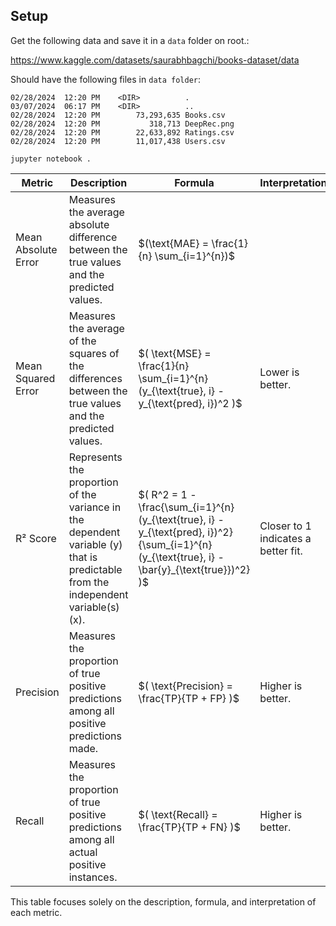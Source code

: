 
## Setup


Get the following data and save it in a `data` folder on root.:

https://www.kaggle.com/datasets/saurabhbagchi/books-dataset/data

Should have the following files in `data folder`:



```
02/28/2024  12:20 PM    <DIR>          .
03/07/2024  06:17 PM    <DIR>          ..
02/28/2024  12:20 PM        73,293,635 Books.csv
02/28/2024  12:20 PM           318,713 DeepRec.png
02/28/2024  12:20 PM        22,633,892 Ratings.csv
02/28/2024  12:20 PM        11,017,438 Users.csv
```



```
jupyter notebook .
```

| Metric              | Description                                                                                                                       | Formula                                                                                                                                          | Interpretation                      |
| ------------------- | --------------------------------------------------------------------------------------------------------------------------------- | ------------------------------------------------------------------------------------------------------------------------------------------------ | ----------------------------------- |
| Mean Absolute Error | Measures the average absolute difference between the true values and the predicted values.                                        | $(\text{MAE} = \frac{1}{n} \sum_{i=1}^{n})$                                                                                                      |                                     | Lower is better. |
| Mean Squared Error  | Measures the average of the squares of the differences between the true values and the predicted values.                          | $( \text{MSE} = \frac{1}{n} \sum_{i=1}^{n} (y_{\text{true}, i} - y_{\text{pred}, i})^2 )$                                                        | Lower is better.                    |
| R² Score            | Represents the proportion of the variance in the dependent variable (y) that is predictable from the independent variable(s) (x). | $( R^2 = 1 - \frac{\sum_{i=1}^{n} (y_{\text{true}, i} - y_{\text{pred}, i})^2}{\sum_{i=1}^{n} (y_{\text{true}, i} - \bar{y}_{\text{true}})^2} )$ | Closer to 1 indicates a better fit. |
| Precision           | Measures the proportion of true positive predictions among all positive predictions made.                                         | $( \text{Precision} = \frac{TP}{TP + FP} )$                                                                                                      | Higher is better.                   |
| Recall              | Measures the proportion of true positive predictions among all actual positive instances.                                         | $( \text{Recall} = \frac{TP}{TP + FN} )$                                                                                                         | Higher is better.                   |

This table focuses solely on the description, formula, and interpretation of each metric.